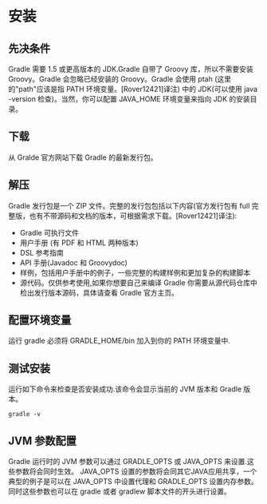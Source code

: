 # 安装

## 先决条件

Gradle 需要 1.5 或更高版本的 JDK.Gradle 自带了 Groovy 库，所以不需要安装 Groovy。Gradle 会忽略已经安装的 Groovy。Gradle 会使用 ptah (这里的"path"应该是指 PATH 环境变量。[Rover12421]译注) 中的 JDK(可以使用 java -version 检查)。当然，你可以配置 JAVA_HOME 环境变量来指向 JDK 的安装目录。 

## 下载

从 Gralde 官方网站下载 Gradle 的最新发行包。

## 解压

Gradle 发行包是一个 ZIP 文件。完整的发行包包括以下内容(官方发行包有 full 完整版，也有不带源码和文档的版本，可根据需求下载。[Rover12421]译注):


- Gradle 可执行文件
- 用户手册 (有 PDF 和 HTML 两种版本)
- DSL 参考指南
- API 手册(Javadoc 和 Groovydoc)
- 样例，包括用户手册中的例子，一些完整的构建样例和更加复杂的构建脚本 
- 源代码。仅供参考使用,如果你想要自己来编译 Gradle 你需要从源代码仓库中检出发行版本源码，具体请查看 Gradle 官方主页。

## 配置环境变量

运行 gradle 必须将 GRADLE_HOME/bin 加入到你的 PATH 环境变量中.

## 测试安装

运行如下命令来检查是否安装成功.该命令会显示当前的 JVM 版本和 Gradle 版本。

```
gradle -v 
```

## JVM 参数配置

Gradle 运行时的 JVM 参数可以通过 GRADLE_OPTS 或 JAVA_OPTS 来设置.这些参数将会同时生效。 JAVA_OPTS 设置的参数将会同其它JAVA应用共享，一个典型的例子是可以在 JAVA_OPTS 中设置代理和 GRADLE_OPTS 设置内存参数。同时这些参数也可以在 gradle 或者 gradlew 脚本文件的开头进行设置。
